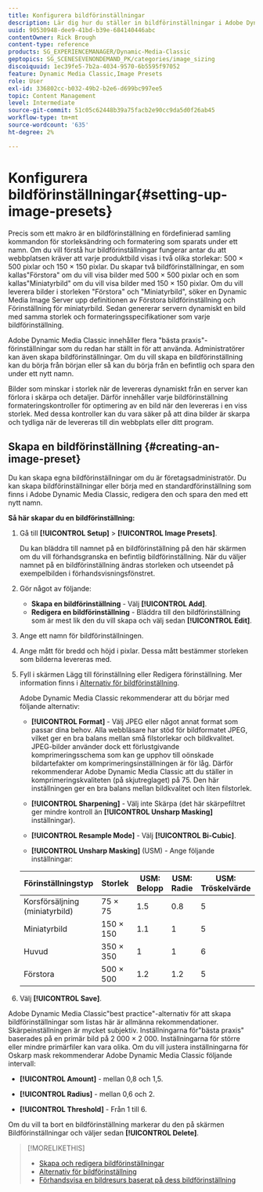 ```yaml
---
title: Konfigurera bildförinställningar
description: Lär dig hur du ställer in bildförinställningar i Adobe Dynamic Media Classic.
uuid: 90530948-dee9-41bd-b39e-684140446abc
contentOwner: Rick Brough
content-type: reference
products: SG_EXPERIENCEMANAGER/Dynamic-Media-Classic
geptopics: SG_SCENESEVENONDEMAND_PK/categories/image_sizing
discoiquuid: 1ec39fe5-7b2a-4034-9570-6b5595f97052
feature: Dynamic Media Classic,Image Presets
role: User
exl-id: 336802cc-b032-49b2-b2e6-d699bc997ee5
topic: Content Management
level: Intermediate
source-git-commit: 51c05c62448b39a75facb2e90cc9da5d0f26ab45
workflow-type: tm+mt
source-wordcount: '635'
ht-degree: 2%

---
```


# Konfigurera bildförinställningar{#setting-up-image-presets}

Precis som ett makro är en bildförinställning en fördefinierad samling kommandon för storleksändring och formatering som sparats under ett namn. Om du vill förstå hur bildförinställningar fungerar antar du att webbplatsen kräver att varje produktbild visas i två olika storlekar: 500 × 500 pixlar och 150 × 150 pixlar. Du skapar två bildförinställningar, en som kallas&quot;Förstora&quot; om du vill visa bilder med 500 × 500 pixlar och en som kallas&quot;Miniatyrbild&quot; om du vill visa bilder med 150 × 150 pixlar. Om du vill leverera bilder i storleken &quot;Förstora&quot; och &quot;Miniatyrbild&quot;, söker en Dynamic Media Image Server upp definitionen av Förstora bildförinställning och Förinställning för miniatyrbild. Sedan genererar servern dynamiskt en bild med samma storlek och formateringsspecifikationer som varje bildförinställning.

Adobe Dynamic Media Classic innehåller flera &quot;bästa praxis&quot;-förinställningar som du redan har ställt in för att använda. Administratörer kan även skapa bildförinställningar. Om du vill skapa en bildförinställning kan du börja från början eller så kan du börja från en befintlig och spara den under ett nytt namn.

Bilder som minskar i storlek när de levereras dynamiskt från en server kan förlora i skärpa och detaljer. Därför innehåller varje bildförinställning formateringskontroller för optimering av en bild när den levereras i en viss storlek. Med dessa kontroller kan du vara säker på att dina bilder är skarpa och tydliga när de levereras till din webbplats eller ditt program.

## Skapa en bildförinställning {#creating-an-image-preset}

Du kan skapa egna bildförinställningar om du är företagsadministratör. Du kan skapa bildförinställningar eller börja med en standardförinställning som finns i Adobe Dynamic Media Classic, redigera den och spara den med ett nytt namn.

**Så här skapar du en bildförinställning:**

1. Gå till **[!UICONTROL Setup]** > **[!UICONTROL Image Presets]**.

   Du kan bläddra till namnet på en bildförinställning på den här skärmen om du vill förhandsgranska en befintlig bildförinställning. När du väljer namnet på en bildförinställning ändras storleken och utseendet på exempelbilden i förhandsvisningsfönstret.

1. Gör något av följande:

   * **Skapa en bildförinställning** - Välj **[!UICONTROL Add]**.
   * **Redigera en bildförinställning** - Bläddra till den bildförinställning som är mest lik den du vill skapa och välj sedan **[!UICONTROL Edit]**.

1. Ange ett namn för bildförinställningen.
1. Ange mått för bredd och höjd i pixlar. Dessa mått bestämmer storleken som bilderna levereras med.
1. Fyll i skärmen Lägg till förinställning eller Redigera förinställning. Mer information finns i [Alternativ för bildförinställning](application-setup.md#image_preset_options).

   Adobe Dynamic Media Classic rekommenderar att du börjar med följande alternativ:

   * **[!UICONTROL Format]** - Välj JPEG eller något annat format som passar dina behov. Alla webbläsare har stöd för bildformatet JPEG, vilket ger en bra balans mellan små filstorlekar och bildkvalitet. JPEG-bilder använder dock ett förlustgivande komprimeringsschema som kan ge upphov till oönskade bildartefakter om komprimeringsinställningen är för låg. Därför rekommenderar Adobe Dynamic Media Classic att du ställer in komprimeringskvaliteten (på skjutreglaget) på 75. Den här inställningen ger en bra balans mellan bildkvalitet och liten filstorlek.

   * **[!UICONTROL Sharpening]** - Välj inte Skärpa (det här skärpefiltret ger mindre kontroll än **[!UICONTROL Unsharp Masking]** inställningar).

   * **[!UICONTROL Resample Mode]** - Välj **[!UICONTROL Bi-Cubic]**.

   * **[!UICONTROL Unsharp Masking]** (USM) - Ange följande inställningar:

   | Förinställningstyp | Storlek | USM: Belopp | USM: Radie | USM: Tröskelvärde |
   | --- | --- | --- | --- | --- |
   | Korsförsäljning (miniatyrbild) | 75 × 75 | 1.5 | 0.8 | 5 |
   | Miniatyrbild | 150 × 150 | 1.1 | 1 | 5 |
   | Huvud | 350 × 350 | 1 | 1 | 6 |
   | Förstora | 500 × 500 | 1.2 | 1.2 | 5 |

1. Välj **[!UICONTROL Save]**.

Adobe Dynamic Media Classic&quot;best practice&quot;-alternativ för att skapa bildförinställningar som listas här är allmänna rekommendationer. Skärpeinställningen är mycket subjektiv. Inställningarna för&quot;bästa praxis&quot; baserades på en primär bild på 2 000 × 2 000. Inställningarna för större eller mindre primärfiler kan vara olika. Om du vill justera inställningarna för Oskarp mask rekommenderar Adobe Dynamic Media Classic följande intervall:

* **[!UICONTROL Amount]** - mellan 0,8 och 1,5.

* **[!UICONTROL Radius]** - mellan 0,6 och 2.

* **[!UICONTROL Threshold]** - Från 1 till 6.

Om du vill ta bort en bildförinställning markerar du den på skärmen Bildförinställningar och väljer sedan **[!UICONTROL Delete]**.

>[!MORELIKETHIS]
>
>* [Skapa och redigera bildförinställningar](application-setup.md#creating_and_editing_image_presets)
>* [Alternativ för bildförinställning](application-setup.md#image_preset_options)
>* [Förhandsvisa en bildresurs baserat på dess bildförinställning](previewing-asset.md#previewing_an_image_asset_based_on_its_image_preset)
